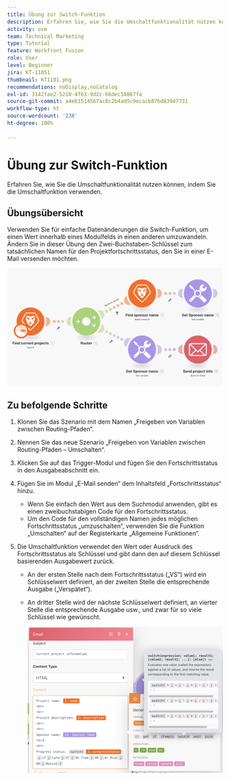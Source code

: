 ```yaml
---
title: Übung zur Switch-Funktion
description: Erfahren Sie, wie Sie die Umschaltfunktionalität nutzen können, indem Sie die Umschaltfunktion verwenden.
activity: use
team: Technical Marketing
type: Tutorial
feature: Workfront Fusion
role: User
level: Beginner
jira: KT-11051
thumbnail: KT1101.png
recommendations: noDisplay,noCatalog
exl-id: 3142fae2-5210-4f63-9d2c-66dec58867fa
source-git-commit: a4e61514567ac8c2b4ad5c9ecacb87bd83947731
workflow-type: ht
source-wordcount: '238'
ht-degree: 100%

---
```


# Übung zur Switch-Funktion

Erfahren Sie, wie Sie die Umschaltfunktionalität nutzen können, indem Sie die Umschaltfunktion verwenden.

## Übungsübersicht

Verwenden Sie für einfache Datenänderungen die Switch-Funktion, um einen Wert innerhalb eines Modulfelds in einen anderen umzuwandeln. Ändern Sie in dieser Übung den Zwei-Buchstaben-Schlüssel zum tatsächlichen Namen für den Projektfortschrittsstatus, den Sie in einer E-Mail versenden möchten.

![Umschaltfunktion Bild 1](../12-exercises/assets/switch-function-walkthrough-1.png)

## Zu befolgende Schritte

1. Klonen Sie das Szenario mit dem Namen „Freigeben von Variablen zwischen Routing-Pfaden“.
1. Nennen Sie das neue Szenario „Freigeben von Variablen zwischen Routing-Pfaden – Umschalten“.
1. Klicken Sie auf das Trigger-Modul und fügen Sie den Fortschrittsstatus in den Ausgabeabschnitt ein.
1. Fügen Sie im Modul „E-Mail senden“ dem Inhaltsfeld „Fortschrittsstatus“ hinzu.

   + Wenn Sie einfach den Wert aus dem Suchmodul anwenden, gibt es einen zweibuchstabigen Code für den Fortschrittsstatus.
   + Um den Code für den vollständigen Namen jedes möglichen Fortschrittsstatus „umzuschalten“, verwenden Sie die Funktion „Umschalten“ auf der Registerkarte „Allgemeine Funktionen“.

1. Die Umschaltfunktion verwendet den Wert oder Ausdruck des Fortschrittsstatus als Schlüssel und gibt dann den auf diesem Schlüssel basierenden Ausgabewert zurück.

   + An der ersten Stelle nach dem Fortschrittsstatus („VS“) wird ein Schlüsselwert definiert, an der zweiten Stelle die entsprechende Ausgabe („Verspätet“).
   + An dritter Stelle wird der nächste Schlüsselwert definiert, an vierter Stelle die entsprechende Ausgabe usw., und zwar für so viele Schlüssel wie gewünscht.

     ![Umschaltfunktion Bild 2](../12-exercises/assets/switch-function-walkthrough-2.png)
